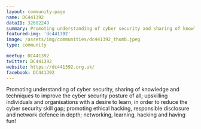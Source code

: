 ```yaml
---
layout: community-page
name: DC441392
dataID: 32602249
summary: Promoting understanding of cyber security and sharing of knowledge to improve the cyber security posture of all.
featured-img: 'dc441392'
image: /assets/img/communities/dc441392_thumb.jpeg
type: community

meetup: DC441392
twitter: DC441392
website: https://dc441392.org.uk/
facebook: DC441392
---
```


Promoting understanding of cyber security, sharing of knowledge and techniques to
improve the cyber security posture of all; upskilling individuals and organisations
with a desire to learn, in order to reduce the cyber security skill gap; promoting
ethical hacking, responsible disclosure and network defence in depth; networking,
learning, hacking and having fun!
